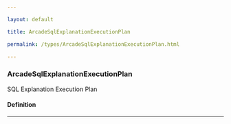 ```yaml
---

layout: default

title: ArcadeSqlExplanationExecutionPlan

permalink: /types/ArcadeSqlExplanationExecutionPlan.html

---
```


### ArcadeSqlExplanationExecutionPlan

SQL Explanation Execution Plan

#### Definition

---

